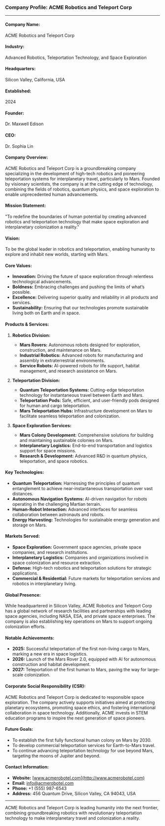 ### **Company Profile: ACME Robotics and Teleport Corp**

---

#### **Company Name:**
ACME Robotics and Teleport Corp

#### **Industry:**
Advanced Robotics, Teleportation Technology, and Space Exploration

#### **Headquarters:**
Silicon Valley, California, USA

#### **Established:**
2024

#### **Founder:**
Dr. Maxwell Edison

#### **CEO:**
Dr. Sophia Lin

#### **Company Overview:**
ACME Robotics and Teleport Corp is a groundbreaking company specializing in the development of high-tech robotics and pioneering teleportation systems for interplanetary travel, particularly to Mars. Founded by visionary scientists, the company is at the cutting edge of technology, combining the fields of robotics, quantum physics, and space exploration to enable unprecedented human advancements.

#### **Mission Statement:**
"To redefine the boundaries of human potential by creating advanced robotics and teleportation technology that make space exploration and interplanetary colonization a reality."

#### **Vision:**
To be the global leader in robotics and teleportation, enabling humanity to explore and inhabit new worlds, starting with Mars.

#### **Core Values:**
- **Innovation:** Driving the future of space exploration through relentless technological advancements.
- **Boldness:** Embracing challenges and pushing the limits of what’s possible.
- **Excellence:** Delivering superior quality and reliability in all products and services.
- **Sustainability:** Ensuring that our technologies promote sustainable living both on Earth and in space.

#### **Products & Services:**

1. **Robotics Division:**
   - **Mars Rovers:** Autonomous robots designed for exploration, construction, and maintenance on Mars.
   - **Industrial Robotics:** Advanced robots for manufacturing and assembly in extraterrestrial environments.
   - **Service Robots:** AI-powered robots for life support, habitat management, and research assistance on Mars.

2. **Teleportation Division:**
   - **Quantum Teleportation Systems:** Cutting-edge teleportation technology for instantaneous travel between Earth and Mars.
   - **Teleportation Pods:** Safe, efficient, and user-friendly pods designed for human and cargo teleportation.
   - **Mars Teleportation Hubs:** Infrastructure development on Mars to facilitate seamless teleportation and colonization.

3. **Space Exploration Services:**
   - **Mars Colony Development:** Comprehensive solutions for building and maintaining sustainable colonies on Mars.
   - **Interplanetary Logistics:** End-to-end transportation and logistics support for space missions.
   - **Research & Development:** Advanced R&D in quantum physics, teleportation, and space robotics.

#### **Key Technologies:**
- **Quantum Teleportation:** Harnessing the principles of quantum entanglement to achieve near-instantaneous transportation over vast distances.
- **Autonomous Navigation Systems:** AI-driven navigation for robots operating in the challenging Martian terrain.
- **Human-Robot Interaction:** Advanced interfaces for seamless collaboration between astronauts and robots.
- **Energy Harvesting:** Technologies for sustainable energy generation and storage on Mars.

#### **Markets Served:**
- **Space Exploration:** Government space agencies, private space companies, and research institutions.
- **Interplanetary Logistics:** Companies and organizations involved in space colonization and resource extraction.
- **Defense:** High-tech robotics and teleportation solutions for strategic applications.
- **Commercial & Residential:** Future markets for teleportation services and robotics in interplanetary living.

#### **Global Presence:**
While headquartered in Silicon Valley, ACME Robotics and Teleport Corp has a global network of research facilities and partnerships with leading space agencies, including NASA, ESA, and private space enterprises. The company is also establishing key operations on Mars to support ongoing colonization efforts.

#### **Notable Achievements:**
- **2025:** Successful teleportation of the first non-living cargo to Mars, marking a new era in space logistics.
- **2026:** Launch of the Mars Rover 2.0, equipped with AI for autonomous construction and habitat development.
- **2027:** Teleportation of the first human to Mars, paving the way for large-scale colonization.

#### **Corporate Social Responsibility (CSR):**
ACME Robotics and Teleport Corp is dedicated to responsible space exploration. The company actively supports initiatives aimed at protecting planetary ecosystems, promoting space ethics, and fostering international collaboration in space technology. Additionally, ACME invests in STEM education programs to inspire the next generation of space pioneers.

#### **Future Goals:**
- To establish the first fully functional human colony on Mars by 2030.
- To develop commercial teleportation services for Earth-to-Mars travel.
- To continue advancing teleportation technology for use beyond Mars, targeting the moons of Jupiter and beyond.

#### **Contact Information:**
- **Website:** [www.acmerobotel.com](http://www.acmerobotel.com)
- **Email:** info@acmerobotel.com
- **Phone:** +1 (555) 987-6543
- **Address:** 456 Quantum Drive, Silicon Valley, CA 94043, USA

---

ACME Robotics and Teleport Corp is leading humanity into the next frontier, combining groundbreaking robotics with revolutionary teleportation technology to make interplanetary travel and colonization a reality.
